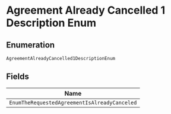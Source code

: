 
# Agreement Already Cancelled 1 Description Enum

## Enumeration

`AgreementAlreadyCancelled1DescriptionEnum`

## Fields

| Name |
|  --- |
| `EnumTheRequestedAgreementIsAlreadyCanceled` |

